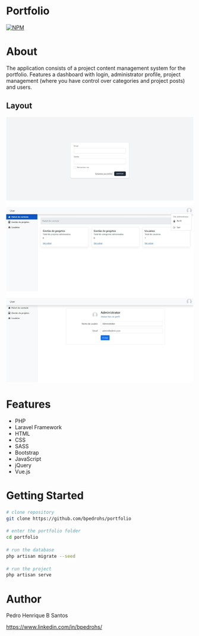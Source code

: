 # Portfolio
[![NPM](https://img.shields.io/npm/l/react)](https://github.com/bpedrohs/portfolio-projects/blob/master/LICENSE)

# About
The application consists of a project content management system for the portfolio. Features a dashboard with login, administrator profile, project management (where you have control over categories and project posts) and users.

## Layout
![Dashboard](https://github.com/bpedrohs/assets/blob/main/port-v1/dashboard.png)

# Features

- PHP
- Laravel Framework
- HTML
- CSS
- SASS
- Bootstrap
- JavaScript
- jQuery
- Vue.js

# Getting Started

```bash
# clone repository
git clone https://github.com/bpedrohs/portfolio

# enter the portfolio folder
cd portfolio

# run the database
php artisan migrate --seed

# run the project
php artisan serve
```

# Author

Pedro Henrique B Santos

https://www.linkedin.com/in/bpedrohs/
